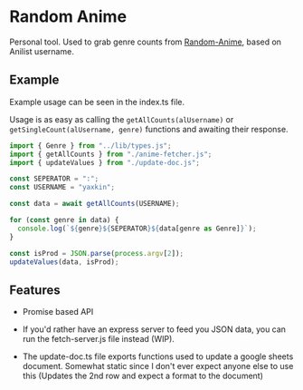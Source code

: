 # Random Anime

Personal tool.
Used to grab genre counts from [Random-Anime](https://www.randomanime.org/), based on Anilist username.

## Example

Example usage can be seen in the index.ts file.

Usage is as easy as calling the `getAllCounts(alUsername)` or `getSingleCount(alUsername, genre)` functions and awaiting their response.

```ts
import { Genre } from "../lib/types.js";
import { getAllCounts } from "./anime-fetcher.js";
import { updateValues } from "./update-doc.js";

const SEPERATOR = ":";
const USERNAME = "yaxkin";

const data = await getAllCounts(USERNAME);

for (const genre in data) {
  console.log(`${genre}${SEPERATOR}${data[genre as Genre]}`);
}

const isProd = JSON.parse(process.argv[2]);
updateValues(data, isProd);
```

## Features

- Promise based API

- If you'd rather have an express server to feed you JSON data, you can run the fetch-server.js file instead (WIP).

- The update-doc.ts file exports functions used to update a google sheets document. Somewhat static since I don't ever expect anyone else to use this (Updates the 2nd row and expect a format to the document)
